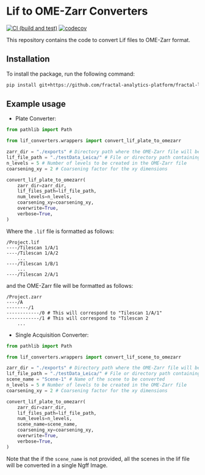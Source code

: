 # Lif to OME-Zarr Converters

[![CI (build and test)](https://github.com/fractal-analytics-platform/fractal-lif-converters/actions/workflows/build_and_test.yml/badge.svg)](https://github.com/fractal-analytics-platform/fractal-lif-converters/actions/workflows/build_and_test.yml)
[![codecov](https://codecov.io/gh/fractal-analytics-platform/fractal-lif-converters/graph/badge.svg?token=YTN1VbbTeq)](https://codecov.io/gh/fractal-analytics-platform/fractal-lif-converters)

This repository contains the code to convert Lif files to OME-Zarr format.

## Installation

To install the package, run the following command:

```bash
pip install git+https://github.com/fractal-analytics-platform/fractal-lif-converters
```

## Example usage

* Plate Converter:

```python
from pathlib import Path

from lif_converters.wrappers import convert_lif_plate_to_omezarr

zarr_dir = "./exports" # Directory path where the OME-Zarr file will be saved
lif_file_path = "./testData_Leica/" # File or directory path containing the lif files
n_levels = 5 # Number of levels to be created in the OME-Zarr file
coarsening_xy = 2 # Coarsening factor for the xy dimensions

convert_lif_plate_to_omezarr(
    zarr_dir=zarr_dir,
    lif_files_path=lif_file_path,
    num_levels=n_levels,
    coarsening_xy=coarsening_xy,
    overwrite=True,
    verbose=True,
)
```

Where the `.lif` file is formatted as follows:

```text
/Project.lif
----/Tilescan 1/A/1
----/Tilescan 1/A/2
    ...
----/Tilescan 1/B/1
    ...
----/Tilescan 2/A/1
```

and the OME-Zarr file will be formatted as follows:

```text
/Project.zarr
----/A
--------/1
------------/0 # This will correspond to "Tilescan 1/A/1"
------------/1 # This will correspond to "Tilescan 2
    ...
```

* Single Acquisition Converter:

```python
from pathlib import Path

from lif_converters.wrappers import convert_lif_scene_to_omezarr

zarr_dir = "./exports" # Directory path where the OME-Zarr file will be saved
lif_file_path = "./testData_Leica/" # File or directory path containing the lif files
scene_name = "Scene-1" # Name of the scene to be converted
n_levels = 5 # Number of levels to be created in the OME-Zarr file
coarsening_xy = 2 # Coarsening factor for the xy dimensions

convert_lif_plate_to_omezarr(
    zarr_dir=zarr_dir,
    lif_files_path=lif_file_path,
    num_levels=n_levels,
    scene_name=scene_name,
    coarsening_xy=coarsening_xy,
    overwrite=True,
    verbose=True,
)
```

Note that the if the `scene_name` is not provided, all the scenes in the lif file will be converted in a
single Ngff Image.
